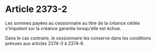 # Article 2373-2

Les sommes payées au cessionnaire au titre de la créance cédée s'imputent sur la créance garantie lorsqu'elle est échue.

Dans le cas contraire, le cessionnaire les conserve dans les conditions prévues aux articles 2374-3 à 2374-6.
